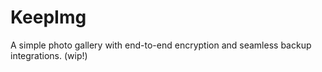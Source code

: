 # KeepImg
A simple photo gallery with end-to-end encryption and seamless backup integrations. (wip!)
